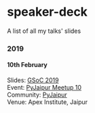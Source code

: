 # speaker-deck
A list of all my talks' slides

### 2019

#### 10th February
Slides: [GSoC 2019](https://docs.google.com/presentation/d/1DByHjrePGb586MzUh0oc6Cu_34xNRqI8EeRZKXH6hXI/edit?usp=sharing)
  <br>Event: [PyJaipur Meetup 10](https://www.meetup.com/PyJaipur/events/258755493/)
  <br>Community: [PyJaipur](https://www.meetup.com/PyJaipur/)
  <br>Venue: Apex Institute, Jaipur
